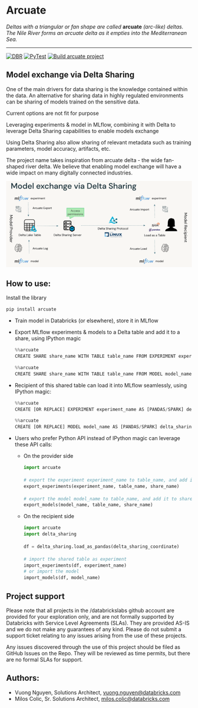 # Arcuate

*Deltas with a triangular or fan shape are called* **arcuate** *(arc-like) deltas. The Nile River forms an arcuate delta as it empties into the Mediterranean Sea.*
___

[![DBR](https://img.shields.io/badge/DBR-10.4_ML-green)]()
[![PyTest](https://github.com/databricks/arcuate/actions/workflows/pytest.yml/badge.svg?branch=main)](https://github.com/databricks/arcuate/actions/workflows/pytest.yml)
[![Build arcuate project](https://github.com/databricks/arcuate/actions/workflows/build.yml/badge.svg?branch=main)](https://github.com/databricks/arcuate/actions/workflows/build.yml)

## Model exchange via Delta Sharing

One of the main drivers for data sharing is the knowledge contained within the data. An alternative for sharing data in highly regulated environments can be sharing of models trained on the sensitive data.

Current options are not fit for purpose

Leveraging experiments & model in MLflow, combining it with Delta to leverage Delta Sharing capabilities to enable models exchange

Using Delta Sharing also allow sharing of relevant metadata such as training parameters, model accuracy, artifacts, etc.

The project name takes inspiration from arcuate delta - the wide fan-shaped river delta. We believe that enabling model exchange will have a wide impact on many digitally connected industries.

![How it works](images/model_exchange.png)

## How to use:

Install the library

```python
pip install arcuate
```

- Train model in Databricks (or elsewhere), store it in MLflow
- Export MLflow experiments & models to a Delta table and add it to a share, using IPython magic 
    ```python
    %%arcuate
    CREATE SHARE share_name WITH TABLE table_name FROM EXPERIMENT experiment_name
    ```

    ```python
    %%arcuate
    CREATE SHARE share_name WITH TABLE table_name FROM MODEL model_name
    ```
- Recipient of this shared table can load it into MLflow seamlessly, using IPython magic:
    ```python
    %%arcuate
    CREATE [OR REPLACE] EXPERIMENT experiment_name AS [PANDAS/SPARK] delta_sharing_coordinate
    ```

    ```python
    %%arcuate
    CREATE [OR REPLACE] MODEL model_name AS [PANDAS/SPARK] delta_sharing_coordinate
    ```

- Users who prefer Python API instead of IPython magic can leverage these API calls:

  - On the provider side

    ```python
    import arcuate

    # export the experiment experiment_name to table_name, and add it to share_name
    export_experiments(experiment_name, table_name, share_name)
    
    # export the model model_name to table_name, and add it to share_name
    export_models(model_name, table_name, share_name)    
    ```

  - On the recipient side

    ```python
    import arcuate
    import delta_sharing

    df = delta_sharing.load_as_pandas(delta_sharing_coordinate)
    
    # import the shared table as experiment
    import_experiments(df, experiment_name)
    # or import the model
    import_models(df, model_name)
    ```

## Project support
Please note that all projects in the /databrickslabs github account are provided for your exploration only, and are not formally supported by Databricks with Service Level Agreements (SLAs). They are provided AS-IS and we do not make any guarantees of any kind. Please do not submit a support ticket relating to any issues arising from the use of these projects.

Any issues discovered through the use of this project should be filed as GitHub Issues on the Repo. They will be reviewed as time permits, but there are no formal SLAs for support.

## Authors:
- Vuong Nguyen, Solutions Architect, <vuong.nguyen@databricks.com>
- Milos Colic, Sr. Solutions Architect, <milos.colic@databricks.com>
